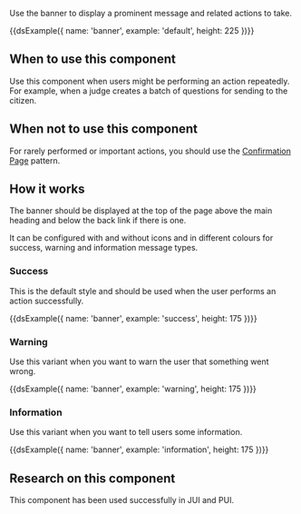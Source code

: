 Use the banner to display a prominent message and related actions to take.

{{dsExample({
  name: 'banner',
  example: 'default',
  height: 225
})}}

## When to use this component

Use this component when users might be performing an action repeatedly. For example, when a judge creates a batch of questions for sending to the citizen.

## When not to use this component

For rarely performed or important actions, you should use the [Confirmation Page](https://design-system.service.gov.uk/patterns/confirmation-pages/) pattern.

## How it works

The banner should be displayed at the top of the page above the main heading and below the back link if there is one.

It can be configured with and without icons and in different colours for success, warning and information message types.

### Success

This is the default style and should be used when the user performs an action successfully.

{{dsExample({
  name: 'banner',
  example: 'success',
  height: 175
})}}

### Warning

Use this variant when you want to warn the user that something went wrong.

{{dsExample({
  name: 'banner',
  example: 'warning',
  height: 175
})}}

### Information

Use this variant when you want to tell users some information.

{{dsExample({
  name: 'banner',
  example: 'information',
  height: 175
})}}

## Research on this component

This component has been used successfully in JUI and PUI.